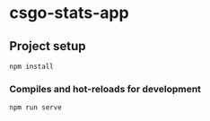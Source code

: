 # csgo-stats-app

## Project setup
```
npm install
```

### Compiles and hot-reloads for development
```
npm run serve
```
